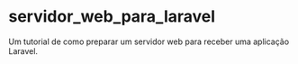 # servidor_web_para_laravel
Um tutorial de como preparar um servidor web para receber uma aplicação Laravel.
